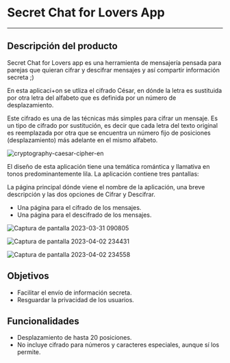 # Secret Chat for Lovers App

***

## Descripción del producto

Secret Chat for Lovers app es una herramienta de mensajería pensada para parejas que quieran cifrar y descifrar mensajes y así compartir información secreta ;)

En esta aplicaci+on se utliza el cifrado César, en dónde la letra es sustituida por otra letra del alfabeto que es definida por un número de desplazamiento.

Este cifrado es una de las técnicas más simples para cifrar un mensaje. Es
un tipo de cifrado por sustitución, es decir que cada letra del texto original
es reemplazada por otra que se encuentra un número fijo de posiciones
(desplazamiento) más adelante en el mismo alfabeto.

![cryptography-caesar-cipher-en](https://user-images.githubusercontent.com/118021663/229147142-e31495ee-29c2-46eb-bcd5-52ed0d23aa81.png)

El diseño de esta aplicación tiene una temática romántica y llamativa en tonos predominantemente lila.
La aplicación contiene tres pantallas:

La página principal dónde viene el nombre de la aplicación, una breve descripción y las dos opciones de Cifrar y Descifrar.
- Una página para el cifrado de los mensajes.
- Una página para el descifrado de los mensajes.

![Captura de pantalla 2023-03-31 090805](https://user-images.githubusercontent.com/118021663/229146208-eca4f799-972f-40bf-9739-940b4c3ac1dc.png)

![Captura de pantalla 2023-04-02 234431](https://user-images.githubusercontent.com/118021663/229414075-32aed78a-cf59-47fa-bcc0-e14a43d15f1f.png)

![Captura de pantalla 2023-04-02 234558](https://user-images.githubusercontent.com/118021663/229414098-1b2577a5-44ef-4e30-bd92-44c97a5dd628.png)



## Objetivos

- Facilitar el envío de información secreta.
- Resguardar la privacidad de los usuarios.

## Funcionalidades
- Desplazamiento de hasta 20 posiciones.
- No incluye cifrado para números y caracteres especiales, aunque sí los permite.

